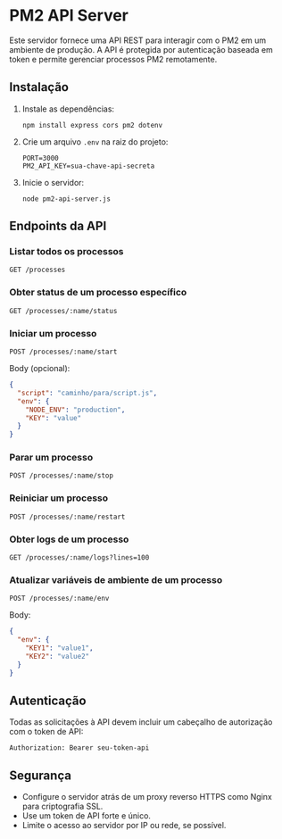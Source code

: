 
# PM2 API Server

Este servidor fornece uma API REST para interagir com o PM2 em um ambiente de produção. A API é protegida por autenticação baseada em token e permite gerenciar processos PM2 remotamente.

## Instalação

1. Instale as dependências:
   ```
   npm install express cors pm2 dotenv
   ```

2. Crie um arquivo `.env` na raiz do projeto:
   ```
   PORT=3000
   PM2_API_KEY=sua-chave-api-secreta
   ```

3. Inicie o servidor:
   ```
   node pm2-api-server.js
   ```

## Endpoints da API

### Listar todos os processos
```
GET /processes
```

### Obter status de um processo específico
```
GET /processes/:name/status
```

### Iniciar um processo
```
POST /processes/:name/start
```
Body (opcional):
```json
{
  "script": "caminho/para/script.js",
  "env": {
    "NODE_ENV": "production",
    "KEY": "value"
  }
}
```

### Parar um processo
```
POST /processes/:name/stop
```

### Reiniciar um processo
```
POST /processes/:name/restart
```

### Obter logs de um processo
```
GET /processes/:name/logs?lines=100
```

### Atualizar variáveis de ambiente de um processo
```
POST /processes/:name/env
```
Body:
```json
{
  "env": {
    "KEY1": "value1",
    "KEY2": "value2"
  }
}
```

## Autenticação

Todas as solicitações à API devem incluir um cabeçalho de autorização com o token de API:

```
Authorization: Bearer seu-token-api
```

## Segurança

- Configure o servidor atrás de um proxy reverso HTTPS como Nginx para criptografia SSL.
- Use um token de API forte e único.
- Limite o acesso ao servidor por IP ou rede, se possível.

